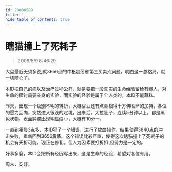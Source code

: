 ```yaml
---
id: 20080509
title: ''
hide_table_of_contents: true
---
```


# 瞎猫撞上了死耗子

> 2008/5/9 8:46:29

<div style={{color: '#FF0000', fontSize: '18px', fontWeight: 'bold'}}>

大盘最近无须多说,就3656点的中枢震荡和第三买卖点问题，明白这一总格局，就一切随心了。

本ID把自己的病以及治疗过程公开，就是要把一段真实的生命经验留给有缘人，对生命的探讨需要亲身的实验，而实验的经验是属于全人类的，本ID不能藏私。

昨天，出现一个级别不明的转折，大概宿业还有点善根得十方佛菩萨的加持，各位的愿力回向，突然进入很浅的定境，出来后，大拉肚子，连续5分钟以上，都是黑色状物。表面肿瘤出现明显缩小，大概有10分一。

一直到凌晨3点多，本ID犯了一个错误，进行了放血操作，结果使得3840点的冲击失败，重新回到3656震荡。这个错误比较严重，使得这次瞎猫撞上了死耗子的机会有夭折可能，现正在修复。但人为因素要打折扣,但努力是一定的。

好事多磨，本ID会把所有经历写出来，这是生命的经验，希望对各位有用。

周末，安好。

</div>